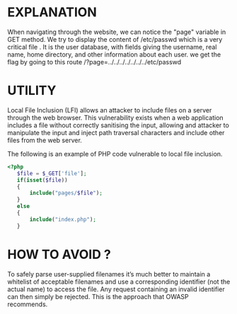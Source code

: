 # EXPLANATION

When navigating through the website, we can notice the "page" variable in GET method.
We try to display the content of /etc/passwd which is a very critical file . It is the user database, with fields giving the username, real name, home directory, and other information about each user.
we get the flag by going to this route /?page=../../../../../../../etc/passwd

# UTILITY

Local File Inclusion (LFI) allows an attacker to include files on a server through the web browser. This vulnerability exists when a web application includes a file without correctly sanitising the input, allowing and attacker to manipulate the input and inject path traversal characters and include other files from the web server.

The following is an example of PHP code vulnerable to local file inclusion.
```PHP
<?php
   $file = $_GET['file'];
   if(isset($file))
   {
       include("pages/$file");
   }
   else
   {
       include("index.php");
   }
```

# HOW TO AVOID ?

To safely parse user-supplied filenames it’s much better to maintain a whitelist of acceptable filenames and use a corresponding identifier (not the actual name) to access the file. Any request containing an invalid identifier can then simply be rejected. This is the approach that OWASP recommends.